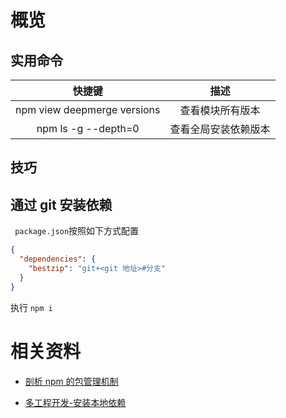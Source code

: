 # 概览

## 实用命令

|           快捷键            |         描述         |
| :-------------------------: | :------------------: |
| npm view deepmerge versions |   查看模块所有版本   |
|     npm ls -g --depth=0     | 查看全局安装依赖版本 |

## 技巧

## 通过 git 安装依赖

` package.json`按照如下方式配置

```json
{
  "dependencies": {
    "bestzip": "git+<git 地址>#分支"
  }
}
```

执行 `npm i`

# 相关资料

- [剖析 npm 的包管理机制](https://juejin.cn/post/6844904022080667661)

- [多工程开发-安装本地依赖](https://www.npmjs.com/package/install-local)
